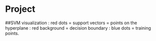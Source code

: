 # Project

##SVM visualization
: red dots = support vectors = points on the hyperplane
: red background = decision boundary
: blue dots = training points.
